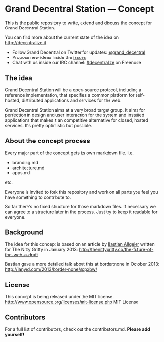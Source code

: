 # Grand Decentral Station — Concept

This is the public repository to write, extend and discuss the concept for Grand Decentral Station. 

You can find more about the current state of the idea on <http://decentralize.it>

- Follow Grand Decentral on Twitter for updates: [@grand_decentral](http://twitter.com/grand_decentral)
- Propose new ideas inside the [issues](https://github.com/grand-decentral-station/concept/issues)
- Chat with us inside our IRC channel: [#decentralize](irc://freenode.net#decentralize) on Freenode

## The idea

Grand Decentral Station will be a open-source protocol, including a reference implementation, that specifies a common platform for self-hosted, distributed applications and services for the web.

Grand Decentral Station aims at a very broad target group. It aims for perfection in design and user interaction for the system and installed applications that makes it an competitive alternative for closed, hosted services. It's pretty optimistic but possible. 

## About the concept process

Every major part of the concept gets its own markdown file. i.e.

- branding.md
- architecture.md
- apps.md

etc. 

Everyone is invited to fork this repository and work on all parts you feel you have something to contribute to. 

So far there's no fixed structure for those markdown files. If necessary we can agree to a structure later in the process. Just try to keep it readable for everyone.

## Background

The idea for this concept is based on an article by [Bastian Allgeier](http://bastianallgeier.com) written for The Nitty Gritty in January 2013: <http://thenittygritty.co/the-future-of-the-web-a-draft>

Bastian gave a more detailed talk about this at border:none in October 2013: <http://lanyrd.com/2013/border-none/scpxbw/>

## License 

This concept is being released under the MIT license. 
http://www.opensource.org/licenses/mit-license.php MIT License

## Contributors

For a full list of contributors, check out the contributors.md. **Please add yourself!**
